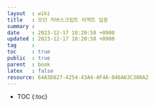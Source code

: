 ```yaml
---
layout  : wiki
title   : 모던 자바스크립트 리액트 입문 
summary : 
date    : 2023-12-17 18:20:58 +0900
updated : 2023-12-17 18:20:58 +0900
tag     : 
toc     : true
public  : true
parent  : book
latex   : false
resource: 64A3D827-4254-43A4-AF4A-846A63C308A2
---
```

* TOC
{:toc}

# 
